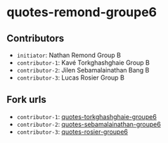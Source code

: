 # quotes-remond-groupe6

## Contributors
- `initiator`: Nathan Remond Group B
- `contributor-1`: Kavé Torkghashghaie Group B
- `contributor-2`: Jilen Sebamalainathan Bang B 
- `contributor-3`: Lucas Rosier Group B 

## Fork urls
- `contributor-1`: [quotes-torkghashghaie-groupe6](github.com/Kave2005/quotes-Torkghashghaie-groupe6)
- `contributor-2`: [quotes-sebamalainathan-groupe6](github.com/Jilen5/quotes-sebamalainathan-groupe6)
- `contributor-3`: [quotes-rosier-groupe6](github.com/LucasR65/quotes-rosier-groupe6)
